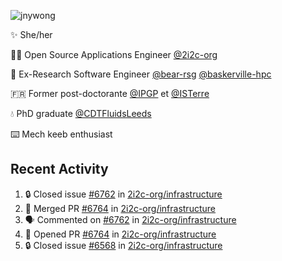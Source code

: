 ![jnywong](https://readme-typing-svg.demolab.com/?font=Intel+One+Mono&size=36&duration=3000&pause=1000&color=6bc46d&vCenter=true&width=170&lines=jnywong)

✨ She/her

👩‍💻 Open Source Applications Engineer [@2i2c-org](https://2i2c.org/)

🐻 Ex-Research Software Engineer [@bear-rsg](https://github.com/bear-rsg) [@baskerville-hpc](https://github.com/baskerville-hpc) 

🇫🇷 Former post-doctorante [@IPGP](https://github.com/IPGP) et [@ISTerre](https://www.isterre.fr/) 

💧 PhD graduate [@CDTFluidsLeeds](https://fluid-dynamics.leeds.ac.uk/) 

⌨️ Mech keeb enthusiast 

## Recent Activity 

<!--START_SECTION:activity-->
1. 🔒 Closed issue [#6762](https://github.com/2i2c-org/infrastructure/issues/6762) in [2i2c-org/infrastructure](https://github.com/2i2c-org/infrastructure)
2. 🎉 Merged PR [#6764](https://github.com/2i2c-org/infrastructure/pull/6764) in [2i2c-org/infrastructure](https://github.com/2i2c-org/infrastructure)
3. 🗣 Commented on [#6762](https://github.com/2i2c-org/infrastructure/issues/6762#issuecomment-3292642727) in [2i2c-org/infrastructure](https://github.com/2i2c-org/infrastructure)
4. 💪 Opened PR [#6764](https://github.com/2i2c-org/infrastructure/pull/6764) in [2i2c-org/infrastructure](https://github.com/2i2c-org/infrastructure)
5. 🔒 Closed issue [#6568](https://github.com/2i2c-org/infrastructure/issues/6568) in [2i2c-org/infrastructure](https://github.com/2i2c-org/infrastructure)
<!--END_SECTION:activity-->
